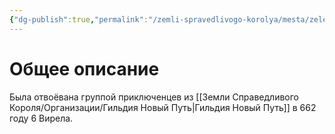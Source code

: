 ```yaml
---
{"dg-publish":true,"permalink":"/zemli-spravedlivogo-korolya/mesta/zelenaya-chasovnya/"}
---
```



# Общее описание
Была отвоёвана группой приключенцев из [[Земли Справедливого Короля/Организации/Гильдия Новый Путь\|Гильдия Новый Путь]] в 662 году 6 Вирела.